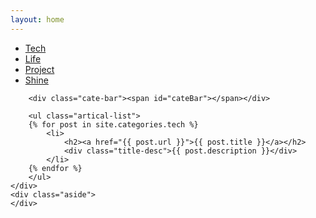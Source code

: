 ```yaml
---
layout: home
---
```


<div class="index-content tech">
    <div class="section">
        <ul class="artical-cate">
           <li class="on"><a href="/"><span>Tech</span></a></li>
            <li><a href="/life"><span>Life</span></a></li>
            <li><a href="/project"><span>Project</span></a></li>
			<li><a href="/shine"><span>Shine</span></a></li>
        </ul>

        <div class="cate-bar"><span id="cateBar"></span></div>

        <ul class="artical-list">
        {% for post in site.categories.tech %}
            <li>
                <h2><a href="{{ post.url }}">{{ post.title }}</a></h2>
                <div class="title-desc">{{ post.description }}</div>
            </li>
        {% endfor %}
        </ul>
    </div>
    <div class="aside">
    </div>
</div>
